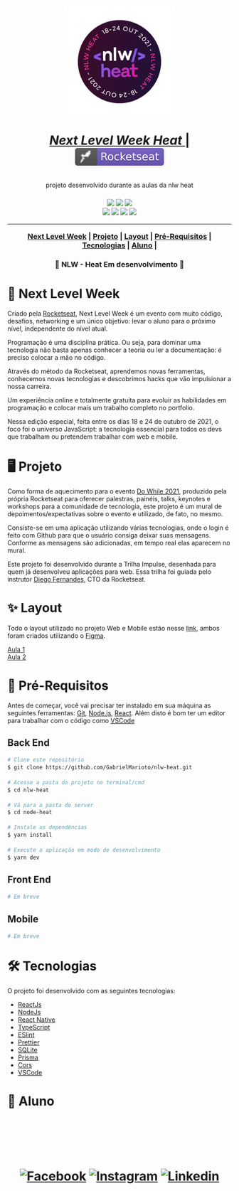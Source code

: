 <h1 align="center">
<img src="https://github.com/angelicaalbuquerque/do-while_nlw-rocketseat/raw/main/.github/nlwheat.png">

<a href="https://nextlevelweek.com/"> <i>Next Level Week Heat </i>
</a> | <img src="https://raw.githubusercontent.com/angelicaalbuquerque/proffy_nlw02-rocketseat/44316f4053e622f7b97093b7d8bff08b10ded308/.github/rocket.svg"/>

</h1>
<p align="center">projeto desenvolvido durante as aulas da nlw heat</p>

<h3 align="center">

<img src="https://img.shields.io/static/v1?label=ReactJS&message=Frontend&color=61DAFB&style=for-the-badge&logo=React"> 
<img src="https://img.shields.io/static/v1?label=React Native&message=Mobile&color=61DAFB&style=for-the-badge&logo=React"> 
<img src="https://img.shields.io/static/v1?label=NodeJS&message=Frontend&color=339933&style=for-the-badge&logo=Node.js"> 
<br>
<img src="https://img.shields.io/static/v1?label=SQLite&message=DB&color=003B57&style=for-the-badge&logo=SQLite"/>
<img src="https://img.shields.io/static/v1?label=TypeScript&message=TypeScript&color=3178C6&style=for-the-badge&logo=TypeScript"/>
<img src="https://img.shields.io/static/v1?label=VSCode&message=Dev&color=007ACC&style=for-the-badge&logo=Visual Studio Code"/>
<img src="https://img.shields.io/static/v1?label=Prisma&message=ORM&color=2D3748&style=for-the-badge&logo=Prisma"/>

---

<p align="center">
 <a href="#-next-level-week">Next Level Week</a> | 
 <a href="#%EF%B8%8F-projeto">Projeto</a> |
 <a href="#-layout">Layout</a> |
 <a href="#-pré-requisitos">Pré-Requisitos</a> |
 <a href="#%EF%B8%8F-tecnologias">Tecnologias</a> |
 <a href="#-aluno">Aluno</a> |
</p>

<h3 align="center"> 
	🚧  NLW - Heat Em desenvolvimento  🚧
</h3>

<a href="#-next-level-week"> </a>

# 🚀 Next Level Week

Criado pela [Rocketseat](https://www.rocketseat.com.br/), Next Level Week é um evento com muito código, desafios, networking e um único objetivo: levar o aluno para o próximo nível, independente do nível atual.

Programação é uma disciplina prática. Ou seja, para dominar uma tecnologia não basta apenas conhecer a teoria ou ler a documentação: é preciso colocar a mão no código.

Através do método da Rocketseat, aprendemos novas ferramentas, conhecemos novas tecnologias e descobrimos hacks que vão impulsionar a nossa carreira.

Um experiência online e totalmente gratuita para evoluir as habilidades em programação e colocar mais um trabalho completo no portfolio.

Nessa edição especial, feita entre os dias 18 e 24 de outubro de 2021, o foco foi o universo JavaScript: a tecnologia essencial para todos os devs que trabalham ou pretendem trabalhar com web e mobile.

<a href="#-projeto"> </a>

# 🖥️ Projeto

Como forma de aquecimento para o evento [Do While 2021](https://dowhile.io/), produzido pela própria Rocketseat para oferecer palestras, painéis, talks, keynotes e workshops para a comunidade de tecnologia, este projeto é um mural de depoimentos/expectativas sobre o evento e utilizado, de fato, no mesmo.

Consiste-se em uma aplicação utilizando várias tecnologias, onde o login é feito com Github para que o usuário consiga deixar suas mensagens. Conforme as mensagens são adicionadas, em tempo real elas aparecem no mural.

Este projeto foi desenvolvido durante a Trilha Impulse, desenhada para quem já desenvolveu aplicações para web. Essa trilha foi guiada pelo instrutor [Diego Fernandes](https://dowhile.io/), CTO da Rocketseat.

<a href="#-layout"> </a>

# ✨ Layout

Todo o layout utilizado no projeto Web e Mobile estão nesse [link](https://www.figma.com/community/file/1031699316177416916), ambos foram criados utilizando o [Figma](https://www.figma.com).

[Aula 1](https://youtu.be/Wg7EuMtk7FE)<br>
[Aula 2](https://youtu.be/_MIXek7GYmg)<br>

<a href="#-pre-requisitos"> </a>

# 🎲 Pré-Requisitos

Antes de começar, você vai precisar ter instalado em sua máquina as seguintes ferramentas:
[Git](https://git-scm.com), [Node.js](https://nodejs.org/pt-br/), [React](https://pt-br.reactjs.org/).
Além disto é bom ter um editor para trabalhar com o código como [VSCode](https://code.visualstudio.com/)

## Back End

```bash
# Clone este repositório
$ git clone https://github.com/GabrielMarioto/nlw-heat.git

# Acesse a pasta do projeto no terminal/cmd
$ cd nlw-heat

# Vá para a pasta do server
$ cd node-heat

# Instale as dependências
$ yarn install

# Execute a aplicação em modo de desenvolvimento
$ yarn dev
```

## Front End

```bash
# Em breve
```

## Mobile

```bash
# Em breve
```

<a href="#-tecnologias"> </a>

# 🛠️ Tecnologias

O projeto foi desenvolvido com as seguintes tecnologias:

- [ReactJs](https://pt-br.reactjs.org/)
- [NodeJs](https://nodejs.org/pt-br/)
- [React Native](https://reactnative.dev/)
- [TypeScript](https://www.typescriptlang.org/)
- [ESlint](https://eslint.org/)
- [Prettier](https://prettier.io/)
- [SQLite](https://www.sqlite.org/index.html)
- [Prisma](https://www.prisma.io/)
- [Cors](https://www.npmjs.com/package/cors)
- [VSCode](https://code.visualstudio.com/)

<a href="#-aluno"> </a>

# 🙍 Aluno

<h1 align="center">
<a href="https://www.linkedin.com/in/gabriel-marioto/">
 <img style="border-radius: 50%;" src="https://avatars.githubusercontent.com/u/50884596?v=4" width="100px;" alt=""/>
 <br/><br/>
 
[![Facebook](https://img.shields.io/badge/Facebook-1877F2?style=for-the-badge&logo=facebook&logoColor=white)](https://facebook.com/gabrielmarioto)
[![Instagram](https://img.shields.io/badge/Instagram-E4405F?style=for-the-badge&logo=instagram&logoColor=white)](https://instagram.com/gabrielmarioto_)
[![Linkedin](https://img.shields.io/badge/LinkedIn-0077B5?style=for-the-badge&logo=linkedin&logoColor=white)](https://www.linkedin.com/in/gabriel-marioto/)

</h1>
